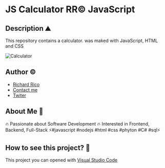 # JS Calculator RR© JavaScript

## Description ⛰

This repository contains a calculator. was maked with JavaScript, HTML and CSS

![Calculator](https://user-images.githubusercontent.com/104793974/191501167-31536b80-75a1-4907-b932-29e0777bee08.JPG)

## Author ©

- [Richard Rico](https://github.com/Richard-Rico)
- [Contact me](info@richard-rico.com)
- [Twiter](https://twitter.com/rico_code)



## About Me 🚀

🔥 Passionate about Software Development 🔥 Interested in Frontend, Backend, Full-Stack ⚡#javascript #nodejs #html #css #phyton #C# #sql⚡


## How to see this project? 🔎

This project you can opened with [Visual Studio Code](https://code.visualstudio.com/)
